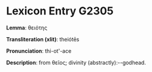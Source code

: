 # Lexicon Entry G2305

**Lemma**: θειότης

**Transliteration (xlit)**: theiótēs

**Pronunciation**: thi-ot'-ace

**Description**:
from θεῖος; divinity (abstractly):--godhead.
